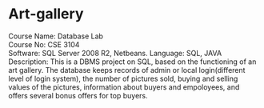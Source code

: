 # Art-gallery
Course Name: Database Lab  <br>
Course No: CSE 3104 <br>
Software: SQL Server 2008 R2, Netbeans. Language: SQL, JAVA <br>
Description: This is a DBMS project on SQL, based on the functioning of an art gallery. The database keeps records of admin or local
login(different level of login system), the number of pictures sold, buying and selling values of the pictures, information about buyers and empoloyees, and offers several bonus offers for top buyers. 
